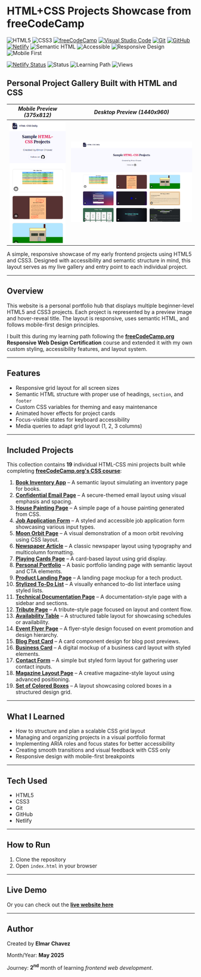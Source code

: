 # HTML+CSS Projects Showcase from freeCodeCamp

![HTML5](https://img.shields.io/badge/HTML5-E34F26?style=for-the-badge&logo=html5&logoColor=white)
![CSS3](https://img.shields.io/badge/CSS3-1572B6?style=for-the-badge&logo=css3&logoColor=white)
[![freeCodeCamp](https://img.shields.io/badge/freeCodeCamp-27273D?style=for-the-badge&logo=freecodecamp&logoColor=white)](https://www.freecodecamp.org/)
[![Visual Studio Code](https://img.shields.io/badge/VS%20Code-007ACC?style=for-the-badge&logo=visual-studio-code&logoColor=white)](https://code.visualstudio.com/)
[![Git](https://img.shields.io/badge/Git-F05032?style=for-the-badge&logo=git&logoColor=white)](https://git-scm.com/)
[![GitHub](https://img.shields.io/badge/GitHub-181717?style=for-the-badge&logo=github&logoColor=white)](https://github.com/)
[![Netlify](https://img.shields.io/badge/Netlify-00C7B7?style=for-the-badge&logo=netlify&logoColor=white)](https://www.netlify.com/)
![Semantic HTML](https://img.shields.io/badge/Semantic%20HTML-ff9800?style=for-the-badge)
![Accessible](https://img.shields.io/badge/Accessibility-A11Y-0052cc?style=for-the-badge)
![Responsive Design](https://img.shields.io/badge/Responsive%20Design-2196F3?style=for-the-badge&logo=responsive&logoColor=white)
![Mobile First](https://img.shields.io/badge/Mobile--First-Design-orange?style=for-the-badge)

[![Netlify Status](https://api.netlify.com/api/v1/badges/a6aa73c7-0b01-45f1-84aa-c69c8341e116/deploy-status)](https://css-fcc-jiro.netlify.app/)
![Status](https://img.shields.io/badge/status-complete-brightgreen)
![Learning Path](https://img.shields.io/badge/learning%20path-month%202-blue)
![Views](https://visitor-badge.laobi.icu/badge?page_id=CodingWithJiro.freecodecamp-css&left_text=repo%20views)

## Personal Project Gallery Built with HTML and CSS

| _Mobile Preview (375x812)_                       | _Desktop Preview (1440x960)_                        |
| ------------------------------------------------ | --------------------------------------------------- |
| ![Mobile](./img/site-preview-mobile_375x812.png) | ![Desktop](./img/site-preview-desktop_1440x960.png) |

A simple, responsive showcase of my early frontend projects using HTML5 and CSS3. Designed with accessibility and semantic structure in mind, this layout serves as my live gallery and entry point to each individual project.

---

## Overview

This website is a personal portfolio hub that displays multiple beginner-level HTML5 and CSS3 projects. Each project is represented by a preview image and hover-reveal title. The layout is responsive, uses semantic HTML, and follows mobile-first design principles.

I built this during my learning path following the **[freeCodeCamp.org](https://www.freecodecamp.org/)** **Responsive Web Design Certification** course and extended it with my own custom styling, accessibility features, and layout system.

---

## Features

- Responsive grid layout for all screen sizes
- Semantic HTML structure with proper use of headings, `section`, and `footer`
- Custom CSS variables for theming and easy maintenance
- Animated hover effects for project cards
- Focus-visible states for keyboard accessibility
- Media queries to adapt grid layout (1, 2, 3 columns)

---

## Included Projects

This collection contains **19** individual HTML-CSS mini projects built while completing **[freeCodeCamp.org's CSS course](https://www.freecodecamp.org/learn/full-stack-developer/)**:

1. [**Book Inventory App**](https://github.com/CodingWithJiro/freecodecamp-css-book-inventory-app) – A semantic layout simulating an inventory page for books.
2. [**Confidential Email Page**](https://github.com/CodingWithJiro/freecodecamp-css-confidential-email-page) – A secure-themed email layout using visual emphasis and spacing.
3. [**House Painting Page**](https://github.com/CodingWithJiro/freecodecamp-css-house-painting) – A simple page of a house painting generated from CSS.
4. [**Job Application Form**](https://github.com/CodingWithJiro/freecodecamp-css-job-application-form) – A styled and accessible job application form showcasing various input types.
5. [**Moon Orbit Page**](https://github.com/CodingWithJiro/freecodecamp-css-moon-orbit) – A visual demonstration of a moon orbit revolving using CSS layout.
6. [**Newspaper Article**](https://github.com/CodingWithJiro/freecodecamp-css-newspaper-article) – A classic newspaper layout using typography and multicolumn formatting.
7. [**Playing Cards Page**](https://github.com/CodingWithJiro/freecodecamp-css-page-of-playing-cards) – A card-based layout using grid display.
8. [**Personal Portfolio**](https://github.com/CodingWithJiro/freecodecamp-css-personal-portfolio) – A basic portfolio landing page with semantic layout and CTA elements.
9. [**Product Landing Page**](https://github.com/CodingWithJiro/freecodecamp-css-product-landing-page) – A landing page mockup for a tech product.
10. [**Stylized To-Do List**](https://github.com/CodingWithJiro/freecodecamp-css-stylized-to-do-list) – A visually enhanced to-do list interface using styled lists.
11. [**Technical Documentation Page**](https://github.com/CodingWithJiro/freecodecamp-css-technical-document-page) – A documentation-style page with a sidebar and sections.
12. [**Tribute Page**](https://github.com/CodingWithJiro/freecodecamp-css-tribute-page) – A tribute-style page focused on layout and content flow.
13. [**Availability Table**](https://github.com/CodingWithJiro/freecodecamp-css-availability-table) – A structured table layout for showcasing schedules or availability.
14. [**Event Flyer Page**](https://github.com/CodingWithJiro/freecodecamp-css-event-flyer-page) – A flyer-style design focused on event promotion and design hierarchy.
15. [**Blog Post Card**](https://github.com/CodingWithJiro/freecodecamp-css-blog-post-card) – A card component design for blog post previews.
16. [**Business Card**](https://github.com/CodingWithJiro/freecodecamp-css-business-card) – A digital mockup of a business card layout with styled elements.
17. [**Contact Form**](https://github.com/CodingWithJiro/freecodecamp-css-contact-form) – A simple but styled form layout for gathering user contact inputs.
18. [**Magazine Layout Page**](https://github.com/CodingWithJiro/freecodecamp-css-magazine-layout) – A creative magazine-style layout using advanced positioning.
19. [**Set of Colored Boxes**](https://github.com/CodingWithJiro/freecodecamp-css-set-of-colored-boxes) – A layout showcasing colored boxes in a structured design grid.

---

## What I Learned

- How to structure and plan a scalable CSS grid layout
- Managing and organizing projects in a visual portfolio format
- Implementing ARIA roles and focus states for better accessibility
- Creating smooth transitions and visual feedback with CSS only
- Responsive design with mobile-first breakpoints

---

## Tech Used

- HTML5
- CSS3
- Git
- GitHub
- Netlify

---

## How to Run

1. Clone the repository
2. Open `index.html` in your browser

---

## Live Demo

Or you can check out the **[live website here](https://css-fcc-jiro.netlify.app/)**

---

## Author

Created by **Elmar Chavez**

Month/Year: **May 2025**

Journey: **2<sup>nd</sup>** month of learning _frontend web development_.
